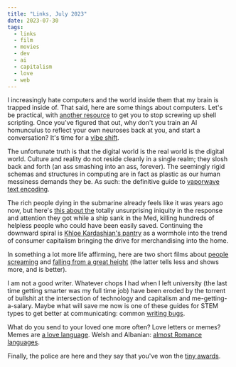 ```yaml
---
title: "Links, July 2023"
date: 2023-07-30
tags:
  - links
  - film
  - movies
  - dev
  - ai
  - capitalism
  - love
  - web
---
```


I increasingly hate computers and the world inside them that my brain is trapped inside of. That said, here are some things about computers. Let's be practical, with [another resource][1] to get you to stop screwing up shell scripting. Once you've figured that out, why don't you train an AI homunculus to reflect your own neuroses back at you, and start a conversation? It's time for a [vibe shift][5].

The unfortunate truth is that the digital world is the real world is the digital world. Culture and reality do not reside cleanly in a single realm; they slosh back and forth (an ass smashing into an ass, forever). The seemingly rigid schemas and structures in computing are in fact as plastic as our human messiness demands they be. As such: the definitive guide to [vaporwave text encoding][8].

The rich people dying in the submarine already feels like it was years ago now, but here's [this about the][3] totally unsurprising iniquity in the response and attention they got while a ship sank in the Med, killing hundreds of helpless people who could have been easily saved. Continuing the downward spiral is [Khloe Kardashian's pantry][2] as a wormhole into the trend of consumer capitalism bringing the drive for merchandising into the home.

In something a lot more life affirming, here are two short films about [people screaming][9] and [falling from a great height][10] (the latter tells less and shows more, and is better).

I am not a good writer. Whatever chops I had when I left university (the last time getting smarter was my full time job) have been eroded by the torrent of bullshit at the intersection of technology and capitalism and me-getting-a-salary. Maybe what will save me now is one of these guides for STEM types to get better at communicating: common [writing bugs][6].

What do you send to your loved one more often? Love letters or memes? Memes are [a love language][7].  Welsh and Albanian: [almost Romance languages][4].

Finally, the police are here and they say that you've won the [tiny awards][11].

[1]: https://dwheeler.com/essays/filenames-in-shell.html
[2]: https://dilettantearmy.com/articles/merchandizing-the-void
[3]: https://www.theguardian.com/commentisfree/2023/jun/20/the-guardian-view-on-danger-at-sea-looking-out-for-all-those-in-peril
[4]: https://dannybate.com/2022/11/21/the-almost-romance-languages/
[5]: http://fjord.style/vibe-shift
[6]: https://www.cs.columbia.edu/~hgs/etc/writing-bugs.html
[7]: https://theface.com/life/memes-love-language-hinge-sex-relationships-dating-apps-social-media
[8]: https://yaytext.com/blog/vaporwave-unicode-analysis/
[9]: https://www.youtube.com/watch?v=9iR84HE2XEU
[10]: https://www.youtube.com/watch?v=5QMlIjSnt_E
[11]: https://waxy.org/2023/07/vote-on-the-tiny-awards/
